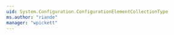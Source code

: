 ```yaml
---
uid: System.Configuration.ConfigurationElementCollectionType
ms.author: "riande"
manager: "wpickett"
---
```

